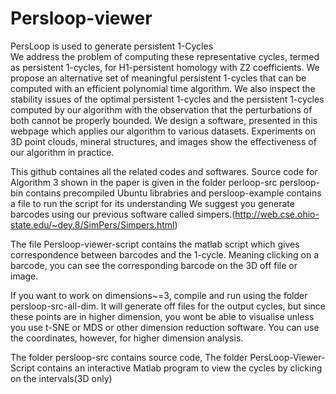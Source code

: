 # Persloop-viewer
PersLoop is used to generate persistent 1-Cycles  
We address the problem of computing these representative cycles, termed as persistent 1-cycles, for H1-persistent homology with Z2 coefficients. 
We propose an alternative set of meaningful persistent 1-cycles that can be computed with an efficient polynomial time algorithm. 
We also inspect the stability issues of the optimal persistent 1-cycles and the persistent 1-cycles computed by our algorithm with the observation that the perturbations of both cannot be properly bounded. 
We design a software, presented in this webpage which applies our algorithm to various datasets. 
Experiments on 3D point clouds, mineral structures, and images show the effectiveness of our algorithm in practice.

This github containes all the related codes and softwares. 
Source code for Algorithm 3 shown in the paper is given in the folder perloop-src
persloop-bin contains precompiled Ubuntu librabries and persloop-example contains a file to run the script for its understanding
We suggest you generate barcodes using our previous software called simpers.(http://web.cse.ohio-state.edu/~dey.8/SimPers/Simpers.html)

The file Persloop-viewer-script contains the matlab script which gives correspondence between barcodes and the 1-cycle.
Meaning clicking on a barcode, you can see the corresponding barcode on the 3D off file or image.

If you want to work on dimensions~=3, compile and run using the folder persloop-src-all-dim. It will generate off files for the output cycles, but since these points are in higher dimension, you wont be able to visualise unless you use t-SNE or MDS or other dimension reduction software. You can use the coordinates, however, for higher dimension analysis.


The folder persloop-src contains source code,
The folder PersLoop-Viewer-Script contains an interactive Matlab program to view the cycles by clicking on the intervals(3D only)

